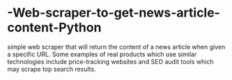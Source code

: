 # -Web-scraper-to-get-news-article-content-Python
simple web scraper that will return the content of a news article when given a specific URL. Some examples of real products which use similar technologies include price-tracking websites and SEO audit tools which may scrape top search results.
